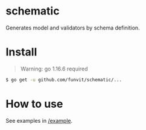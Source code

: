 # schematic

Generates model and validators by schema definition.


# Install

> Warning: go 1.16.6 required

```bash
$ go get -u github.com/funvit/schematic/...
```

# How to use

See examples in [/example](./example).

